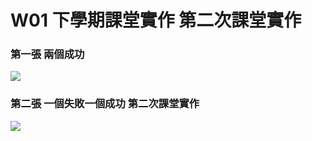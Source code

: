 # W01 下學期課堂實作 第二次課堂實作

### 第一張 兩個成功

![](https://i.imgur.com/KtrgSAe.png)

### 第二張 一個失敗一個成功 第二次課堂實作

![](https://i.imgur.com/z8Yic26.png)
